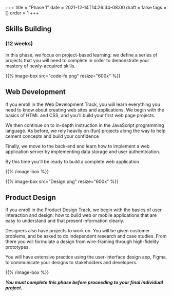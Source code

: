 +++
title = "Phase 1"
date = 2021-12-14T14:26:34-08:00
draft = false
tags = []
order = 1
+++

## Skills Building

### (12 weeks)

In this phase, we focus on project-based learning: we define a series of projects that you will need to complete in order to demonstrate your mastery of newly-acquired skills.

<div class="wrapped-boxes">

{{% image-box src="code-fe.png" resize="600x" %}}

## Web Development

If you enroll in the Web Development Track, you will learn everything you need
to know about creating web sites and applications. We begin with the basics of
HTML and CSS, and you'll build your first web page projects.

We then continue on to in-depth instruction in the JavaScript programming
language. As before, we rely heavily on (fun) projects along the way to help
cement concepts and build your confidence

Finally, we move to the back-end and learn how to implement a web application
server by implementing data storage and user authentication.

By this time you'll be ready to build a complete web application.

{{% /image-box %}}

{{% image-box src="Design.png" resize="600x" %}}

## Product Design

If you enroll in the Product Design Track, we begin with the basics of
user interaction and design: how to build web or mobile applications that are
easy to understand and that present information clearly.

Designers also have projects to work on. You will be given customer problems,
and be asked to do independent research and case studies. From there you will
formulate a design from wire-framing through high-fidelity prototypes.

You will have extensive practice using the user-interface design app, Figma, to
communicate your designs to stakeholders and developers.

{{% /image-box %}}

</div>

***You must complete this phase before proceeding to your final individual project.***